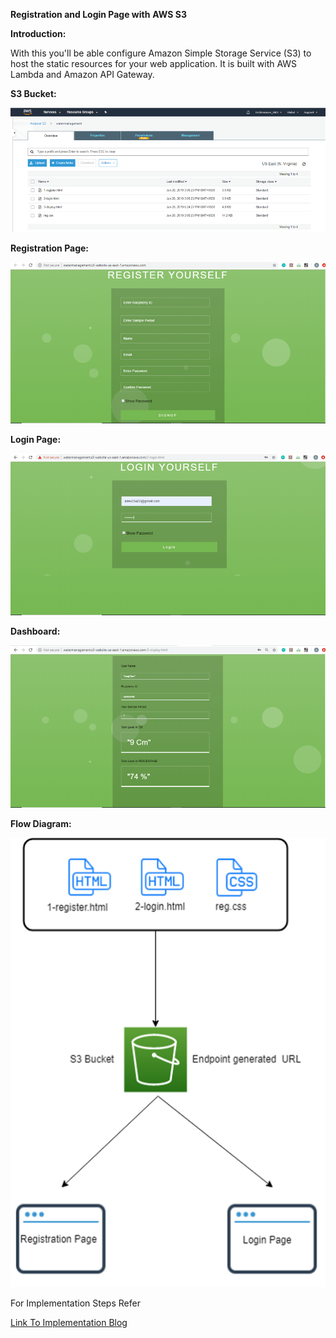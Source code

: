 **Registration and Login Page with**  **AWS S3**

**Introduction:**

With this you&#39;ll be able configure Amazon Simple Storage Service (S3) to host the static resources for your web application. It is built with AWS Lambda and Amazon API Gateway.

**S3 Bucket:**

![alt text](https://github.com/anujdev11/AWS-Registration-Login-and-Dashboard/blob/master/Images/S3bucket.png "Output_1")

**Registration Page:**

![alt text](https://github.com/anujdev11/AWS-Registration-Login-and-Dashboard/blob/master/Images/Registration_page.png "Output_2")


**Login Page:**

![alt text](https://github.com/anujdev11/AWS-Registration-Login-and-Dashboard/blob/master/Images/Login_Page.png "Output_3")


**Dashboard:**

![alt text](https://github.com/anujdev11/AWS-Registration-Login-and-Dashboard/blob/master/Images/Dashboard.png "Output_4")


**Flow Diagram:**

![alt text](https://github.com/anujdev11/AWS-Registration-Login-and-Dashboard/blob/master/Images/Flow.png "Output_5")


For Implementation Steps Refer

[Link To Implementation Blog](https://goldenmace.com/blog/labs/explore-how-future-of-aws-greengrass-hinges-on-dynamodbpart-ii/ "Blog")